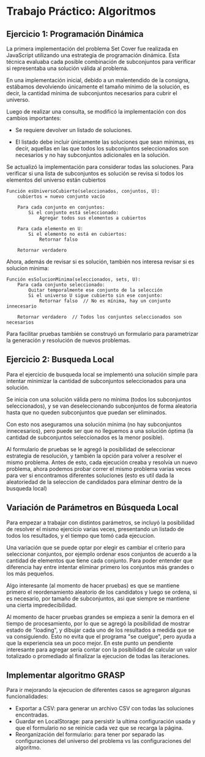 # Trabajo Práctico: Algoritmos

## Ejercicio 1: Programación Dinámica

La primera implementación del problema Set Cover fue realizada en JavaScript utilizando una estrategia de programación dinámica. Esta técnica evaluaba cada posible combinación de subconjuntos para verificar si representaba una solución válida al problema.

En una implementación inicial, debido a un malentendido de la consigna, estábamos devolviendo únicamente el tamaño mínimo de la solución, es decir, la cantidad mínima de subconjuntos necesarios para cubrir el universo.

Luego de realizar una consulta, se modificó la implementación con dos cambios importantes:

- Se requiere devolver un listado de soluciones.

- El listado debe incluir únicamente las soluciones que sean mínimas, es decir, aquellas en las que todos los subconjuntos seleccionados son necesarios y no hay subconjuntos adicionales en la solución.

Se actualizó la implementación para considerar todas las soluciones. Para verificar si una lista de subconjuntos es solución se revisa si todos los elementos del universo están cubiertos

```
Función esUniversoCubierto(seleccionados, conjuntos, U):
    cubiertos = nuevo conjunto vacío

    Para cada conjunto en conjuntos:
        Si el conjunto está seleccionado:
            Agregar todos sus elementos a cubiertos

    Para cada elemento en U:
        Si el elemento no está en cubiertos:
            Retornar falso

    Retornar verdadero
```

Ahora, además de revisar si es solución, también nos interesa revisar si es solucion minima:

```
Función esSolucionMinima(seleccionados, sets, U):
    Para cada conjunto seleccionado:
        Quitar temporalmente ese conjunto de la selección
        Si el universo U sigue cubierto sin ese conjunto:
            Retornar falso  // No es mínima, hay un conjunto innecesario

    Retornar verdadero  // Todos los conjuntos seleccionados son necesarios
```

Para facilitar pruebas también se construyó un formulario para parametrizar la generación y resolución de nuevos problemas.

## Ejercicio 2: Busqueda Local

Para el ejercicio de busqueda local se implementó una solución simple para intentar minimizar la cantidad de subconjuntos seleccionados para una solución.

Se inicia con una solución válida pero no mínima (todos los subconjuntos seleccionados), y se van deseleccionando subconjuntos de forma aleatoria hasta que no queden subconjuntos que puedan ser eliminados.

Con esto nos aseguramos una solución mínima (no hay subconjuntos innecesarios), pero puede ser que no lleguemos a una solución óptima (la cantidad de subconjuntos seleccionados es la menor posible).

Al formulario de pruebas se le agregó la posibilidad de seleccionar estrategia de resolución, y también la opción para volver a resolver el mismo problema. Antes de esto, cada ejecución creaba y resolvía un nuevo problema, ahora podemos probar correr el mismo problema varias veces para ver si encontramos diferentes soluciones (esto es util dada la aleatoriedad de la seleccion de candidados para eliminar dentro de la busqueda local)

## Variación de Parámetros en Búsqueda Local

Para empezar a trabajar con distintos parámetros, se incluyó la posibilidad de resolver el mismo ejercicio varias veces, presentando un listado de todos los resultados, y el tiempo que tomó cada ejecucion.

Una variación que se puede optar por elegir es cambiar el criterio para seleccionar conjuntos, por ejemplo ordenar esos conjuntos de acuerdo a la cantidad de elementos que tiene cada conjunto. Para poder entender que diferencia hay entre intentar eliminar primero los conjuntos más grandes o los más pequeños.

Algo interesante (al momento de hacer pruebas) es que se mantiene primero el reordenamiento aleatorio de los candidatos y luego se ordena, si es necesario, por tamaño de subconjuntos, asi que siempre se mantiene una cierta impredecibilidad.

Al momento de hacer pruebas grandes se empieza a senir la demora en el tiempo de procesamiento, por lo que se agregó la posibilidad de mostrar estado de "loading", y dibujar cada uno de los resultados a medida que se va consiguiendo. Esto no evita que el programa "se cuelgue", pero ayuda a que la experiencia sea un poco mejor. En este punto un pendiente interesante para agregar sería contar con la posibilidad de calcular un valor totalizado o promediado al finalizar la ejecucion de todas las iteraciones.

## Implementar algoritmo GRASP

Para ir mejorando la ejecucion de diferentes casos se agregaron algunas funcionalidades:
- Exportar a CSV: para generar un archivo CSV con todas las soluciones encontradas.
- Guardar en LocalStorage: para persistir la ultima configuración usada y que el formulario no se reinicie cada vez que se recarga la página.
- Reorganización del formulario: para tener por separado las configuraciones del universo del problema vs las configuraciones del algoritmo.
